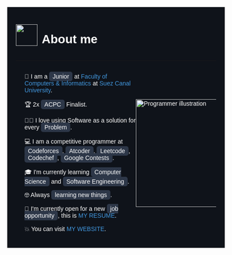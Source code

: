 <div style="background-color:#0f131a; color:white; padding:20px; font-family:Arial, sans-serif; position:relative;">
  <div style="display:flex; align-items:center;">
    <img src="https://github.com/7oSkaaa/7oSkaaa/blob/main/Images/about_me.gif?raw=true" width="50px">
    <h1 style="margin-left:10px;">About me</h1>
  </div>
  <hr style="border-color:#2d3748;">
  
  <div style="display:flex; justify-content:space-between;">
    <div style="width:60%;">
      <ul style="list-style-type:none; padding-left:20px;">
        <li style="margin-bottom:15px;">
          <span>🏫</span> I am a <span style="background-color:#2d3748; padding:3px 8px; border-radius:5px;">Junior</span> at <a href="#" style="color:#4299e1; text-decoration:none;">Faculty of Computers & Informatics</a> at <a href="#" style="color:#4299e1; text-decoration:none;">Suez Canal University</a>.
        </li>
        <li style="margin-bottom:15px;">
          <span>🏆</span> 2x <span style="background-color:#2d3748; padding:3px 8px; border-radius:5px;">ACPC</span> Finalist.
        </li>
        <li style="margin-bottom:15px;">
          <span>👨‍💻</span> I love using Software as a solution for every <span style="background-color:#2d3748; padding:3px 8px; border-radius:5px;">Problem</span>.
        </li>
        <li style="margin-bottom:15px;">
          <span>💻</span> I am a competitive programmer at <span style="background-color:#2d3748; padding:3px 8px; border-radius:5px;">Codeforces</span>, <span style="background-color:#2d3748; padding:3px 8px; border-radius:5px;">Atcoder</span>, <span style="background-color:#2d3748; padding:3px 8px; border-radius:5px;">Leetcode</span>, <span style="background-color:#2d3748; padding:3px 8px; border-radius:5px;">Codechef</span>, <span style="background-color:#2d3748; padding:3px 8px; border-radius:5px;">Google Contests</span>.
        </li>
        <li style="margin-bottom:15px;">
          <span>🎓</span> I'm currently learning <span style="background-color:#2d3748; padding:3px 8px; border-radius:5px;">Computer Science</span> and <span style="background-color:#2d3748; padding:3px 8px; border-radius:5px;">Software Engineering</span>.
        </li>
        <li style="margin-bottom:15px;">
          <span>🤓</span> Always <span style="background-color:#2d3748; padding:3px 8px; border-radius:5px;">learning new things</span>.
        </li>
        <li style="margin-bottom:15px;">
          <span>🤔</span> I'm currently open for a new <span style="background-color:#2d3748; padding:3px 8px; border-radius:5px;">job opportunity</span>, this is <a href="#" style="color:#4299e1; text-decoration:none;">MY RESUME</a>.
        </li>
        <li style="margin-bottom:15px;">
          <span>💥</span> You can visit <a href="#" style="color:#4299e1; text-decoration:none;">MY WEBSITE</a>.
        </li>
      </ul>
    </div>
    <div style="width:40%; display:flex; justify-content:center; align-items:center;">
      <img src="https://github.com/7oSkaaa/7oSkaaa/blob/main/Images/Right_Side.gif?raw=true" width="250px" alt="Programmer illustration">
    </div>
  </div>
</div>
